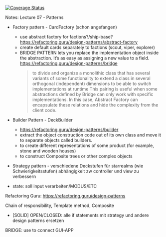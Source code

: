 [![Coverage Status](https://coveralls.io/repos/github/kikkel/se/badge.svg?branch=main)](https://coveralls.io/github/kikkel/se?branch=main)


Notes:
Lecture 07 - Patterns

- Factory pattern - CardFactory (schon angefangen)
  - use abstract factory for factions?/ship-base? 
    https://refactoring.guru/design-patterns/abstract-factory
  - create default cards separately to factions (scout, viper, explorer) 
  - BRIDGE PATTERN lets you replace the implementation object inside the abstraction. It’s as easy as assigning a new value to a field.
    https://refactoring.guru/design-patterns/bridge
    > to divide and organize a monolithic class that has several variants of some functionality
    > to extend a class in several orthogonal (independent) dimensions
    > to be able to switch implementations at runtime
    > This pairing is useful when some abstractions defined by Bridge can only work with specific implementations. In this case, Abstract Factory can encapsulate these relations and hide the complexity from the client code.


- Builder Pattern - DeckBuilder
  - https://refactoring.guru/design-patterns/builder
  - extract the object construction code out of its own class and move it to separate objects called builders.
  - to create different representations of some product (for example, stone and wooden houses)
  - to construct Composite trees or other complex objects
  

- Strategy pattern - verschiedene Deckstufen für starrealms (wie Schwierigkeitsstufen) abhängigkeit zw controller und view zu verbessern

- state: soll input verarbeiten/MODUS/ETC

Refactoring Guru: https://refactoring.guru/design-patterns

Chain of responsibility,
Template method,
Composite


- [SOLID] OPEN/CLOSED: alle if statements mit strategy und andere design patterns ersetzen




BRIDGE: use to connect GUI-APP
